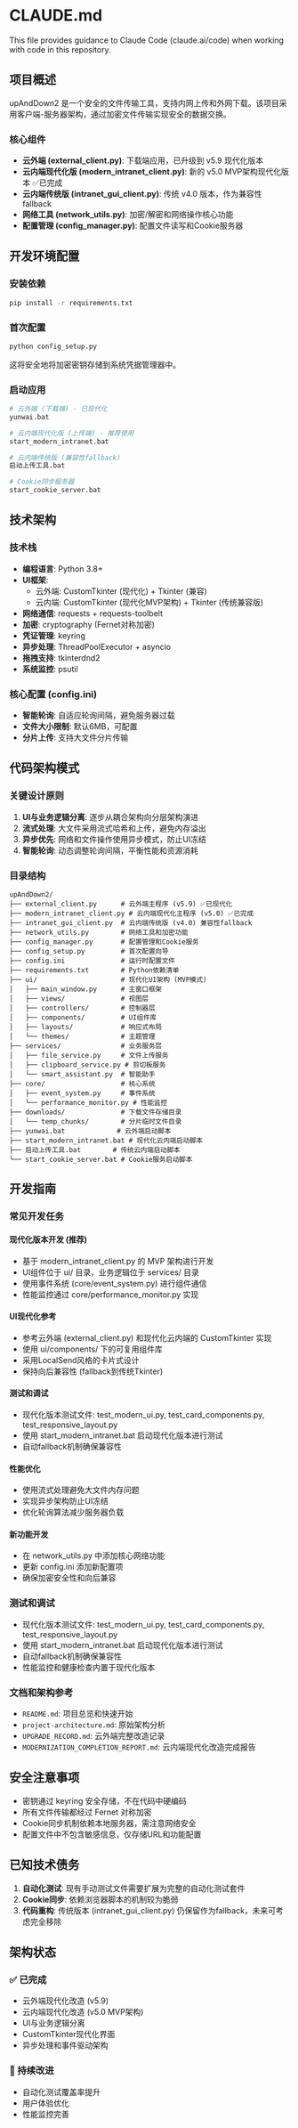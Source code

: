 # CLAUDE.md

This file provides guidance to Claude Code (claude.ai/code) when working with code in this repository.

## 项目概述

upAndDown2 是一个安全的文件传输工具，支持内网上传和外网下载。该项目采用客户端-服务器架构，通过加密文件传输实现安全的数据交换。

### 核心组件
- **云外端 (external_client.py)**: 下载端应用，已升级到 v5.9 现代化版本
- **云内端现代化版 (modern_intranet_client.py)**: 新的 v5.0 MVP架构现代化版本 ✅已完成
- **云内端传统版 (intranet_gui_client.py)**: 传统 v4.0 版本，作为兼容性fallback
- **网络工具 (network_utils.py)**: 加密/解密和网络操作核心功能
- **配置管理 (config_manager.py)**: 配置文件读写和Cookie服务器

## 开发环境配置

### 安装依赖
```bash
pip install -r requirements.txt
```

### 首次配置
```bash
python config_setup.py
```
这将安全地将加密密钥存储到系统凭据管理器中。

### 启动应用
```bash
# 云外端 (下载端) - 已现代化
yunwai.bat

# 云内端现代化版 (上传端) - 推荐使用
start_modern_intranet.bat

# 云内端传统版 (兼容性fallback)
启动上传工具.bat

# Cookie同步服务器
start_cookie_server.bat
```

## 技术架构

### 技术栈
- **编程语言**: Python 3.8+
- **UI框架**: 
  - 云外端: CustomTkinter (现代化) + Tkinter (兼容)
  - 云内端: CustomTkinter (现代化MVP架构) + Tkinter (传统兼容版)
- **网络通信**: requests + requests-toolbelt
- **加密**: cryptography (Fernet对称加密)
- **凭证管理**: keyring
- **异步处理**: ThreadPoolExecutor + asyncio
- **拖拽支持**: tkinterdnd2
- **系统监控**: psutil

### 核心配置 (config.ini)
- **智能轮询**: 自适应轮询间隔，避免服务器过载
- **文件大小限制**: 默认6MB，可配置
- **分片上传**: 支持大文件分片传输

## 代码架构模式

### 关键设计原则
1. **UI与业务逻辑分离**: 逐步从耦合架构向分层架构演进
2. **流式处理**: 大文件采用流式哈希和上传，避免内存溢出
3. **异步优先**: 网络和文件操作使用异步模式，防止UI冻结
4. **智能轮询**: 动态调整轮询间隔，平衡性能和资源消耗

### 目录结构
```
upAndDown2/
├── external_client.py      # 云外端主程序 (v5.9) ✅已现代化
├── modern_intranet_client.py # 云内端现代化主程序 (v5.0) ✅已完成
├── intranet_gui_client.py  # 云内端传统版 (v4.0) 兼容性fallback
├── network_utils.py        # 网络工具和加密功能
├── config_manager.py       # 配置管理和Cookie服务
├── config_setup.py         # 首次配置向导
├── config.ini              # 运行时配置文件
├── requirements.txt        # Python依赖清单
├── ui/                     # 现代化UI架构 (MVP模式)
│   ├── main_window.py      # 主窗口框架
│   ├── views/              # 视图层
│   ├── controllers/        # 控制器层
│   ├── components/         # UI组件库
│   ├── layouts/            # 响应式布局
│   └── themes/             # 主题管理
├── services/               # 业务服务层
│   ├── file_service.py     # 文件上传服务
│   ├── clipboard_service.py # 剪切板服务
│   └── smart_assistant.py  # 智能助手
├── core/                   # 核心系统
│   ├── event_system.py     # 事件系统
│   └── performance_monitor.py # 性能监控
├── downloads/              # 下载文件存储目录
│   └── temp_chunks/        # 分片临时文件目录
├── yunwai.bat             # 云外端启动脚本
├── start_modern_intranet.bat # 现代化云内端启动脚本
├── 启动上传工具.bat        # 传统云内端启动脚本
└── start_cookie_server.bat # Cookie服务启动脚本
```

## 开发指南

### 常见开发任务

#### 现代化版本开发 (推荐)
- 基于 modern_intranet_client.py 的 MVP 架构进行开发
- UI组件位于 ui/ 目录，业务逻辑位于 services/ 目录
- 使用事件系统 (core/event_system.py) 进行组件通信
- 性能监控通过 core/performance_monitor.py 实现

#### UI现代化参考
- 参考云外端 (external_client.py) 和现代化云内端的 CustomTkinter 实现
- 使用 ui/components/ 下的可复用组件库
- 采用LocalSend风格的卡片式设计
- 保持向后兼容性 (fallback到传统Tkinter)

#### 测试和调试
- 现代化版本测试文件: test_modern_ui.py, test_card_components.py, test_responsive_layout.py
- 使用 start_modern_intranet.bat 启动现代化版本进行测试
- 自动fallback机制确保兼容性

#### 性能优化
- 使用流式处理避免大文件内存问题
- 实现异步架构防止UI冻结
- 优化轮询算法减少服务器负载

#### 新功能开发
- 在 network_utils.py 中添加核心网络功能
- 更新 config.ini 添加新配置项
- 确保加密安全性和向后兼容

### 测试和调试
- 现代化版本测试文件: test_modern_ui.py, test_card_components.py, test_responsive_layout.py
- 使用 start_modern_intranet.bat 启动现代化版本进行测试
- 自动fallback机制确保兼容性
- 性能监控和健康检查内置于现代化版本

### 文档和架构参考
- `README.md`: 项目总览和快速开始
- `project-architecture.md`: 原始架构分析
- `UPGRADE_RECORD.md`: 云外端完整改造记录
- `MODERNIZATION_COMPLETION_REPORT.md`: 云内端现代化改造完成报告

## 安全注意事项

- 密钥通过 keyring 安全存储，不在代码中硬编码
- 所有文件传输都经过 Fernet 对称加密
- Cookie同步机制依赖本地服务器，需注意网络安全
- 配置文件中不包含敏感信息，仅存储URL和功能配置

## 已知技术债务

1. **自动化测试**: 现有手动测试文件需要扩展为完整的自动化测试套件
2. **Cookie同步**: 依赖浏览器脚本的机制较为脆弱
3. **代码重构**: 传统版本 (intranet_gui_client.py) 仍保留作为fallback，未来可考虑完全移除

## 架构状态

### ✅ 已完成
- 云外端现代化改造 (v5.9)
- 云内端现代化改造 (v5.0 MVP架构)
- UI与业务逻辑分离
- CustomTkinter现代化界面
- 异步处理和事件驱动架构

### 🔄 持续改进
- 自动化测试覆盖率提升
- 用户体验优化
- 性能监控完善


